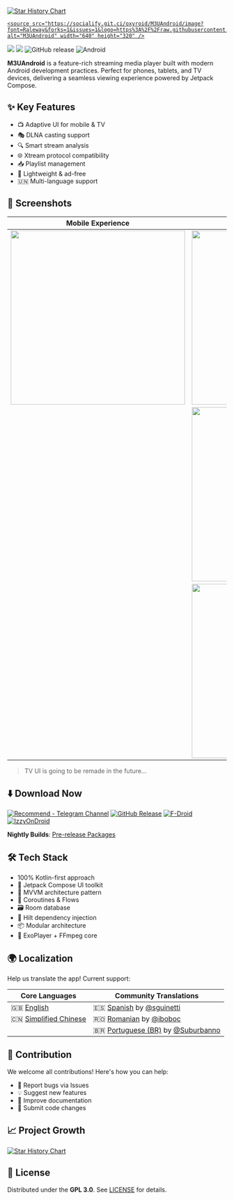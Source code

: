 <a href="https://github.com/oxyroid/M3UAndroid">
  <picture>
   <source media="(prefers-color-scheme: dark)" srcset="https://socialify.git.ci/oxyroid/M3UAndroid/image?font=Raleway&forks=1&issues=1&logo=https%3A%2F%2Fraw.githubusercontent.com%2Foxyroid%2FM3UAndroid%2Fmaster%2Fapp%2Fsmartphone%2Ficon.png&name=1&pattern=Plus&pulls=1&stargazers=1&theme=Dark" />
   <source media="(prefers-color-scheme: light)" srcset="https://socialify.git.ci/oxyroid/M3UAndroid/image?font=Raleway&forks=1&issues=1&logo=https%3A%2F%2Fraw.githubusercontent.com%2Foxyroid%2FM3UAndroid%2Fmaster%2Fapp%2Fsmartphone%2Ficon.png&name=1&pattern=Plus&pulls=1&stargazers=1&theme=Light" />
   <img alt="Star History Chart" src="https://socialify.git.ci/oxyroid/M3UAndroid/image?font=Raleway&forks=1&issues=1&logo=https%3A%2F%2Fraw.githubusercontent.com%2Foxyroid%2FM3UAndroid%2Fmaster%2Fapp%2Fsmartphone%2Ficon.png&name=1&pattern=Plus&pulls=1&stargazers=1" />
    
    <source src="https://socialify.git.ci/oxyroid/M3UAndroid/image?font=Raleway&forks=1&issues=1&logo=https%3A%2F%2Fraw.githubusercontent.com%2Foxyroid%2FM3UAndroid%2Fmaster%2Fapp%2Fsmartphone%2Ficon.png&name=1&pattern=Plus&pulls=1&stargazers=1&theme=Auto" alt="M3UAndroid" width="640" height="320" />
  </picture>
</a>

<a href="https://t.me/m3u_android"><img src="https://img.shields.io/badge/Telegram-Channel-2CA5E0?style=flat&logo=telegram"></a>
<a href="https://t.me/m3u_android_chat"><img src="https://img.shields.io/badge/Telegram-Discussion-2CA5E0?style=flat&logo=telegram"></a>
![GitHub release](https://img.shields.io/github/v/release/oxyroid/M3UAndroid?color=blue)
![Android](https://img.shields.io/badge/Android-8.0%2B-brightgreen?logo=android)

**M3UAndroid** is a feature-rich streaming media player built with modern Android development practices. Perfect for phones, tablets, and TV devices, delivering a seamless viewing experience powered by Jetpack Compose.

## ✨ Key Features

- 📺 Adaptive UI for mobile & TV
- 🎭 DLNA casting support
- 🔍 Smart stream analysis
- 🌐 Xtream protocol compatibility
- 📥 Playlist management
- 🚀 Lightweight & ad-free
- 🇺🇳 Multi-language support

## 📸 Screenshots

| Mobile Experience | TV Experience |
|--------------------|---------------|
| <img src=".github/images/phone/deviceframes.png" width="400"> | <img src=".github/images/tv/playlist.png" width="400"> |
|  | <img src=".github/images/tv/foryou.png" width="400"> |
|  | <img src=".github/images/tv/player.png" width="400"> |

> TV UI is going to be remade in the future...

## ⬇️ Download Now
[![Recommend - Telegram Channel](https://img.shields.io/badge/Telegram-Channel-2CA5E0?style=for-the-badge&logo=telegram)](https://t.me/m3u_android)
[![GitHub Release](https://img.shields.io/badge/Download-GitHub%20Release-black?style=for-the-badge&logo=github)](https://github.com/oxyroid/M3UAndroid/releases/latest)
[![F-Droid](https://img.shields.io/badge/Download-F--Droid-1976D2?style=for-the-badge&logo=android)](https://f-droid.org/packages/com.m3u.androidApp)
[![IzzyOnDroid](https://img.shields.io/badge/Download-IzzyOnDroid-8A4182?style=for-the-badge)](https://apt.izzysoft.de/fdroid/index/apk/com.m3u.androidApp)

**Nightly Builds**: [Pre-release Packages](https://nightly.link/oxyroid/M3UAndroid/workflows/android/master/artifact.zip)

## 🛠 Tech Stack

- 100% Kotlin-first approach
- 🎨 Jetpack Compose UI toolkit
- 🧬 MVVM architecture pattern
- 🚦 Coroutines & Flows
- 🗃️ Room database
- 💉 Hilt dependency injection
- 📦 Modular architecture
- 🎥 ExoPlayer + FFmpeg core

## 🌍 Localization

Help us translate the app! Current support:

| Core Languages | Community Translations |
|----------------|------------------------|
| 🇬🇧 [English](i18n/src/main/res/values) | 🇪🇸 [Spanish](i18n/src/main/res/values-es-rES) by [@sguinetti](https://github.com/sguinetti) |
| 🇨🇳 [Simplified Chinese](i18n/src/main/res/values-zh-rCN) | 🇷🇴 [Romanian](i18n/src/main/res/values-ro-rRO) by [@iboboc](https://github.com/iboboc) |
|  | 🇧🇷 [Portuguese (BR)](i18n/src/main/res/values-pt-rBR) by [@Suburbanno](https://github.com/Suburbanno) |

## 🤝 Contribution

We welcome all contributions! Here's how you can help:
- 🐛 Report bugs via Issues
- 💡 Suggest new features
- 📝 Improve documentation
- 🔧 Submit code changes

## 📈 Project Growth

<a href="https://star-history.com/#oxyroid/M3UAndroid&Date">
  <picture>
    <source media="(prefers-color-scheme: dark)" srcset="https://api.star-history.com/svg?repos=oxyroid/M3UAndroid&type=Date&theme=dark" />
    <source media="(prefers-color-scheme: light)" srcset="https://api.star-history.com/svg?repos=oxyroid/M3UAndroid&type=Date" />
    <img alt="Star History Chart" src="https://api.star-history.com/svg?repos=oxyroid/M3UAndroid&type=Date" />
  </picture>
</a>

## 📜 License

Distributed under the **GPL 3.0**. See [LICENSE](LICENSE) for details.
